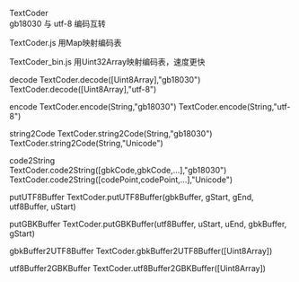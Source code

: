 TextCoder  
gb18030 与 utf-8 编码互转

TextCoder.js 用Map映射编码表
<script src = "TextCoder.js"></script>

TextCoder_bin.js 用Uint32Array映射编码表，速度更快
<script src = "TextCoder_bin.js"></script>

decode
TextCoder.decode([Uint8Array],"gb18030")
TextCoder.decode([Uint8Array],"utf-8")

encode
TextCoder.encode(String,"gb18030")
TextCoder.encode(String,"utf-8")

string2Code
TextCoder.string2Code(String,"gb18030")
TextCoder.string2Code(String,"Unicode")

code2String  
TextCoder.code2String([gbkCode,gbkCode,...],"gb18030")
TextCoder.code2String([codePoint,codePoint,...],"Unicode")

putUTF8Buffer
TextCoder.putUTF8Buffer(gbkBuffer, gStart, gEnd, utf8Buffer, uStart)

putGBKBuffer
TextCoder.putGBKBuffer(utf8Buffer, uStart, uEnd, gbkBuffer, gStart)

gbkBuffer2UTF8Buffer
TextCoder.gbkBuffer2UTF8Buffer([Uint8Array])

utf8Buffer2GBKBuffer
TextCoder.utf8Buffer2GBKBuffer([Uint8Array])
        
